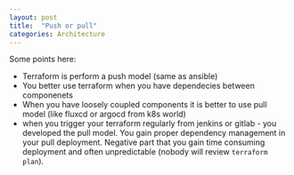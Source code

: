 ```yaml
---
layout: post
title:  "Push or pull"
categories: Architecture
---
```


Some points here:
* Terraform is perform a push model (same as ansible)
* You better use terraform when you have dependecies between componenets
* When you have loosely coupled components it is better to use pull model (like fluxcd or argocd from k8s world)
* when you trigger your terraform regularly from jenkins or gitlab - you developed the pull model. You gain proper dependency management in your pull deployment. Negative part that you gain time consuming deployment and often unpredictable (nobody will review `terraform plan`).
